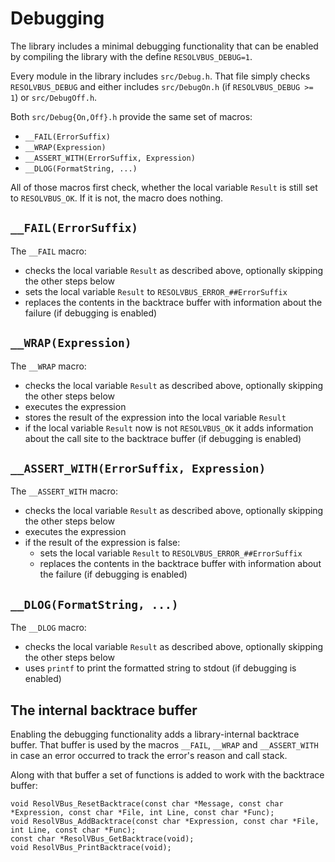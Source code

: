 # Debugging

The library includes a minimal debugging functionality that can be enabled by compiling the library with the define `RESOLVBUS_DEBUG=1`.

Every module in the library includes `src/Debug.h`. That file simply checks `RESOLVBUS_DEBUG` and either includes `src/DebugOn.h` (if `RESOLVBUS_DEBUG >= 1`) or `src/DebugOff.h`.

Both `src/Debug{On,Off}.h` provide the same set of macros:

- `__FAIL(ErrorSuffix)`
- `__WRAP(Expression)`
- `__ASSERT_WITH(ErrorSuffix, Expression)`
- `__DLOG(FormatString, ...)`

All of those macros first check, whether the local variable `Result` is still set to `RESOLVBUS_OK`. If it is not, the macro does nothing.


## `__FAIL(ErrorSuffix)`

The `__FAIL` macro:

- checks the local variable `Result` as described above, optionally skipping the other steps below
- sets the local variable `Result` to `RESOLVBUS_ERROR_##ErrorSuffix`
- replaces the contents in the backtrace buffer with information about the failure (if debugging is enabled)


## `__WRAP(Expression)`

The `__WRAP` macro:

- checks the local variable `Result` as described above, optionally skipping the other steps below
- executes the expression
- stores the result of the expression into the local variable `Result`
- if the local variable `Result` now is not `RESOLVBUS_OK` it adds information about the call site to the backtrace buffer (if debugging is enabled)


## `__ASSERT_WITH(ErrorSuffix, Expression)`

The `__ASSERT_WITH` macro:

- checks the local variable `Result` as described above, optionally skipping the other steps below
- executes the expression
- if the result of the expression is false:
    - sets the local variable `Result` to `RESOLVBUS_ERROR_##ErrorSuffix`
    - replaces the contents in the backtrace buffer with information about the failure (if debugging is enabled)


## `__DLOG(FormatString, ...)`

The `__DLOG` macro:

- checks the local variable `Result` as described above, optionally skipping the other steps below
- uses `printf` to print the formatted string to stdout (if debugging is enabled)


## The internal backtrace buffer

Enabling the debugging functionality adds a library-internal backtrace buffer. That buffer is used by the macros `__FAIL`, `__WRAP` and `__ASSERT_WITH` in case an error occurred to track the error's reason and call stack.

Along with that buffer a set of functions is added to work with the backtrace buffer:

```
void ResolVBus_ResetBacktrace(const char *Message, const char *Expression, const char *File, int Line, const char *Func);
void ResolVBus_AddBacktrace(const char *Expression, const char *File, int Line, const char *Func);
const char *ResolVBus_GetBacktrace(void);
void ResolVBus_PrintBacktrace(void);
```
